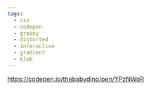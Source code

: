 ```yaml
---
tags:
  - css
  - codepen
  - grainy
  - distorted
  - interactive
  - gradient
  - blob
---
```

https://codepen.io/thebabydino/pen/YPzNWoR

